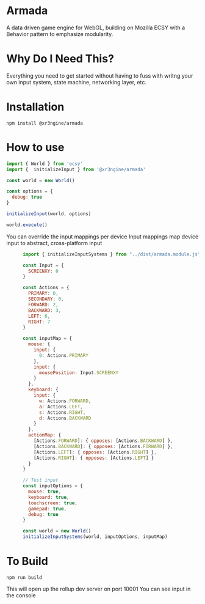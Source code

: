 # Armada
A data driven game engine for WebGL, building on Mozilla ECSY with a Behavior pattern to emphasize modularity.

# Why Do I Need This?
Everything you need to get started without having to fuss with writng your own input system, state machine, networking layer, etc.


# Installation
```
npm install @xr3ngine/armada
```

# How to use
```javascript
import { World } from 'ecsy'
import {  initializeInput } from '@xr3ngine/armada'

const world = new World()

const options = {
  debug: true
}

initializeInput(world, options)

world.execute()
```

You can override the input mappings per device
Input mappings map device input to abstract, cross-platform input

```javascript
      import { initializeInputSystems } from "../dist/armada.module.js"

      const Input = {
        SCREENXY: 0
      }

      const Actions = {
        PRIMARY: 0,
        SECONDARY: 0,
        FORWARD: 2,
        BACKWARD: 3,
        LEFT: 6,
        RIGHT: 7
      }

      const inputMap = {
        mouse: {
          input: {
            0: Actions.PRIMARY
          },
          input: {
            mousePosition: Input.SCREENXY
          }
        },
        keyboard: {
          input: {
            w: Actions.FORWARD,
            a: Actions.LEFT,
            s: Actions.RIGHT,
            d: Actions.BACKWARD
          }
        },
        actionMap: {
          [Actions.FORWARD]: { opposes: [Actions.BACKWARD] },
          [Actions.BACKWARD]: { opposes: [Actions.FORWARD] },
          [Actions.LEFT]: { opposes: [Actions.RIGHT] },
          [Actions.RIGHT]: { opposes: [Actions.LEFT] }
        }
      }

      // Test input
      const inputOptions = {
        mouse: true,
        keyboard: true,
        touchscreen: true,
        gamepad: true,
        debug: true
      }

      const world = new World()
      initializeInputSystems(world, inputOptions, inputMap)
```

# To Build
```
npm run build
```
This will open up the rollup dev server on port 10001
You can see input in the console
